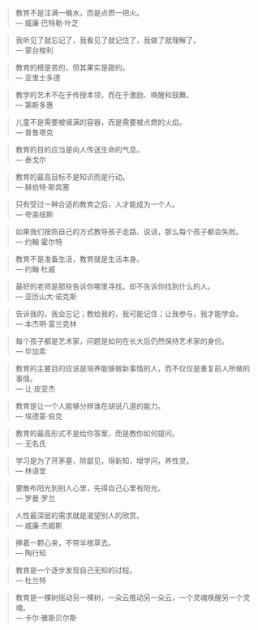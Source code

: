 
> 教育不是注满一桶水，而是点燃一把火。  
> — 威廉·巴特勒·叶芝

> 我听见了就忘记了，我看见了就记住了，我做了就理解了。  
> — 蒙台梭利

> 教育的根是苦的，但其果实是甜的。  
> — 亚里士多德

> 教学的艺术不在于传授本领，而在于激励、唤醒和鼓舞。  
> — 第斯多惠

> 儿童不是需要被填满的容器，而是需要被点燃的火焰。  
> — 普鲁塔克

> 教育的目的应当是向人传送生命的气息。  
> — 泰戈尔

> 教育的最高目标不是知识而是行动。  
> — 赫伯特·斯宾塞

> 只有受过一种合适的教育之后，人才能成为一个人。  
> — 夸美纽斯

> 如果我们按照自己的方式教导孩子走路、说话，那么每个孩子都会失败。  
> — 约翰·霍尔特

> 教育不是准备生活，教育就是生活本身。  
> — 约翰·杜威

> 最好的老师是那些告诉你哪里寻找，却不告诉你找到什么的人。  
> — 亚历山大·诺克斯

> 告诉我的，我会忘记；教给我的，我可能记住；让我参与，我才能学会。  
> — 本杰明·富兰克林

> 每个孩子都是艺术家，问题是如何在长大后仍然保持艺术家的身份。  
> — 毕加索

> 教育的主要目的应该是培养能够做新事情的人，而不仅仅是重复前人所做的事情。  
> — 让·皮亚杰

> 教育是让一个人能够分辨谁在胡说八道的能力。  
> — 埃德蒙·伯克

> 教育的最高形式不是给你答案，而是教你如何提问。  
> — 无名氏

> 学习是为了开茅塞，除鄙见，得新知，增学问，养性灵。  
> — 林语堂

> 要散布阳光到别人心里，先得自己心里有阳光。  
> — 罗曼·罗兰

> 人性最深层的需求就是渴望别人的欣赏。  
> — 威廉·杰姆斯

> 捧着一颗心来，不带半根草去。  
> — 陶行知

> 教育是一个逐步发现自己无知的过程。  
> — 杜兰特

> 教育是一棵树摇动另一棵树，一朵云推动另一朵云，一个灵魂唤醒另一个灵魂。  
> — 卡尔·雅斯贝尔斯